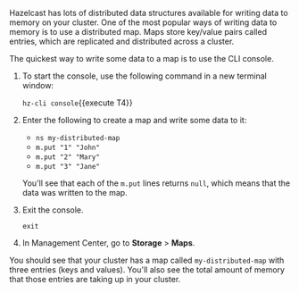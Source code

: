 
Hazelcast has lots of distributed data structures available for writing data to memory on your cluster. One of the most popular ways of writing data to memory is to use a distributed map. Maps store key/value pairs called entries, which are replicated and distributed across a cluster.

The quickest way to write some data to a map is to use the CLI console.

1. To start the console, use the following command in a new terminal window:

    `hz-cli console`{{execute T4}}

1. Enter the following to create a map and write some data to it:
    - `ns my-distributed-map`
    - `m.put "1" "John"`
    - `m.put "2" "Mary"`
    - `m.put "3" "Jane"`

    You'll see that each of the `m.put` lines returns `null`, which means that the data was written to the map.

1. Exit the console.

    `exit`

1. In Management Center, go to **Storage** > **Maps**.

You should see that your cluster has a map called `my-distributed-map` with three entries (keys and values). You'll also see the total amount of memory that those entries are taking up in your cluster.
